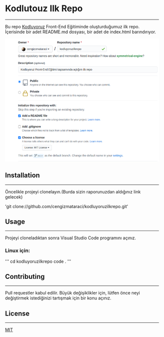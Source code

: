 # Kodlutouz Ilk Repo

---

Bu repo [Kodluyoruz](Kodluyoruz.org) Front-End Eğitiminde oluşturduğumuz ilk repo. İçerisinde bir adet README.md dosyası, bir adet de index.html barındırıyor.

![](https://raw.githubusercontent.com/Kodluyoruz/taskforce/main/git/odev1/figures/github.png)

## Installation

---

Öncelikle projeyi clonelayın.(Burda sizin raporunuzdan aldığınız link gelecek)


'git clone://github.com/cengizmataraci/kodluyoruzilkrepo.git'

## Usage

---

Projeyi cloneladıktan sonra Visual Studio Code programını açınız.

### Linux için:

'''
cd kodluyoruzilkrepo
code .
'''

## Contributing

---

Pull requestler kabul edilir. Büyük değişiklikler için, lütfen önce neyi değiştirmek istediğinizi tartışmak için bir konu açınız.

## License

---

[MIT](https://choosealicense.com/licenses/mit/)